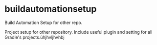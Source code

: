 # buildautomationsetup
Build Automation Setup for other repo.

Project setup for other repository.
Include useful plugin and setting for all Gradle's projects.ùhjhvljhvhbj
